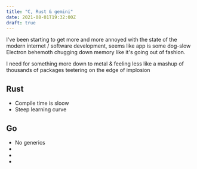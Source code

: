 ```yaml
---
title: "C, Rust & gemini"
date: 2021-08-01T19:32:00Z
draft: true
---
```


I've been starting to get more and more annoyed with the state of the modern
internet / software development, seems like app is some dog-slow Electron
behemoth chugging down memory like it's going out of fashion.

I need for something more down to metal & feeling less like a mashup of thousands
of packages teetering on the edge of implosion

## Rust

- Compile time is sloow
- Steep learning curve

## Go

- No generics
-
-
-

##
